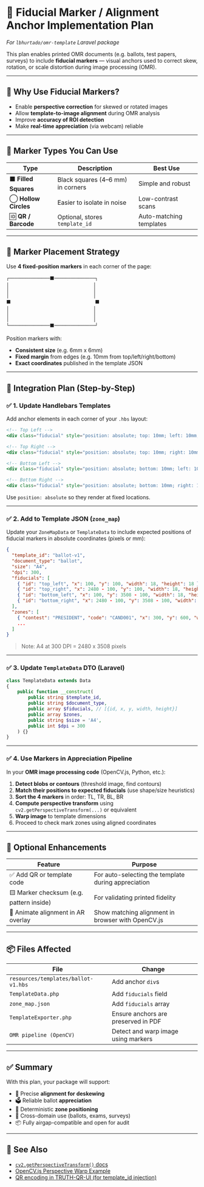# 🎯 Fiducial Marker / Alignment Anchor Implementation Plan
*For `lbhurtado/omr-template` Laravel package*

This plan enables printed OMR documents (e.g. ballots, test papers, surveys) to include **fiducial markers** — visual anchors used to correct skew, rotation, or scale distortion during image processing (OMR).

---

## 🧠 Why Use Fiducial Markers?

- Enable **perspective correction** for skewed or rotated images
- Allow **template-to-image alignment** during OMR analysis
- Improve **accuracy of ROI detection**
- Make **real-time appreciation** (via webcam) reliable

---

## 🧱 Marker Types You Can Use

| Type | Description | Best Use |
|------|-------------|----------|
| ⬛ **Filled Squares** | Black squares (4–6 mm) in corners | Simple and robust |
| ◯ **Hollow Circles** | Easier to isolate in noise | Low-contrast scans |
| 🆔 **QR / Barcode** | Optional, stores `template_id` | Auto-matching templates |

---

## 📐 Marker Placement Strategy

Use **4 fixed-position markers** in each corner of the page:

```
┌───────────────⬛───────────────┐
│                               │
│                               │
│                               │
⬛                               ⬛
│                               │
│                               │
│                               │
└───────────────⬛───────────────┘
```

Position markers with:
- **Consistent size** (e.g. 6mm x 6mm)
- **Fixed margin** from edges (e.g. 10mm from top/left/right/bottom)
- **Exact coordinates** published in the template JSON

---

## 🧩 Integration Plan (Step-by-Step)

### ✅ 1. Update Handlebars Templates

Add anchor elements in each corner of your `.hbs` layout:

```handlebars
<!-- Top Left -->
<div class="fiducial" style="position: absolute; top: 10mm; left: 10mm; width: 6mm; height: 6mm; background: black;"></div>

<!-- Top Right -->
<div class="fiducial" style="position: absolute; top: 10mm; right: 10mm; width: 6mm; height: 6mm; background: black;"></div>

<!-- Bottom Left -->
<div class="fiducial" style="position: absolute; bottom: 10mm; left: 10mm; width: 6mm; height: 6mm; background: black;"></div>

<!-- Bottom Right -->
<div class="fiducial" style="position: absolute; bottom: 10mm; right: 10mm; width: 6mm; height: 6mm; background: black;"></div>
```

Use `position: absolute` so they render at fixed locations.

---

### ✅ 2. Add to Template JSON (`zone_map`)

Update your `ZoneMapData` or `TemplateData` to include expected positions of fiducial markers in absolute coordinates (pixels or mm):

```json
{
  "template_id": "ballot-v1",
  "document_type": "ballot",
  "size": "A4",
  "dpi": 300,
  "fiducials": [
    { "id": "top_left", "x": 100, "y": 100, "width": 18, "height": 18 },
    { "id": "top_right", "x": 2480 - 100, "y": 100, "width": 18, "height": 18 },
    { "id": "bottom_left", "x": 100, "y": 3508 - 100, "width": 18, "height": 18 },
    { "id": "bottom_right", "x": 2480 - 100, "y": 3508 - 100, "width": 18, "height": 18 }
  ],
  "zones": [
    { "contest": "PRESIDENT", "code": "CAND001", "x": 300, "y": 600, "width": 40, "height": 40 }
    ...
  ]
}
```

> Note: A4 at 300 DPI = 2480 x 3508 pixels

---

### ✅ 3. Update `TemplateData` DTO (Laravel)

```php
class TemplateData extends Data
{
    public function __construct(
        public string $template_id,
        public string $document_type,
        public array $fiducials, // [{id, x, y, width, height}]
        public array $zones,
        public string $size = 'A4',
        public int $dpi = 300
    ) {}
}
```

---

### ✅ 4. Use Markers in Appreciation Pipeline

In your **OMR image processing code** (OpenCV.js, Python, etc.):
1. **Detect blobs or contours** (threshold image, find contours)
2. **Match their positions to expected fiducials** (use shape/size heuristics)
3. **Sort the 4 markers** in order: TL, TR, BL, BR
4. **Compute perspective transform** using `cv2.getPerspectiveTransform(...)` or equivalent
5. **Warp image** to template dimensions
6. Proceed to check mark zones using aligned coordinates

---

## 🧪 Optional Enhancements

| Feature | Purpose |
|--------|---------|
| ✅ Add QR or template code | For auto-selecting the template during appreciation |
| 🟨 Marker checksum (e.g. pattern inside) | For validating printed fidelity |
| 🎥 Animate alignment in AR overlay | Show matching alignment in browser with OpenCV.js |

---

## 📦 Files Affected

| File | Change |
|------|--------|
| `resources/templates/ballot-v1.hbs` | Add anchor `div`s |
| `TemplateData.php` | Add `fiducials` field |
| `zone_map.json` | Add `fiducials` array |
| `TemplateExporter.php` | Ensure anchors are preserved in PDF |
| `OMR pipeline (OpenCV)` | Detect and warp image using markers |

---

## ✅ Summary

With this plan, your package will support:

- 🎯 Precise **alignment for deskewing**
- 🗳️ Reliable ballot **appreciation**
- 📄 Deterministic **zone positioning**
- 🧪 Cross-domain use (ballots, exams, surveys)
- 📦 Fully airgap-compatible and open for audit

---

## 🧠 See Also

- [`cv2.getPerspectiveTransform()` docs](https://docs.opencv.org/4.x/da/d54/group__imgproc__transform.html)
- [OpenCV.js Perspective Warp Example](https://docs.opencv.org/4.x/d2/de6/tutorial_js_imgproc_basics.html)
- [QR encoding in TRUTH-QR-UI (for template_id injection)](https://github.com/your-org/truth-qr-ui)
